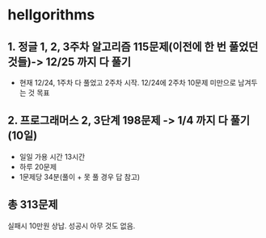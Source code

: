 # hellgorithms
## 1. 정글 1, 2, 3주차 알고리즘 115문제(이전에 한 번 풀었던 것들)-> 12/25 까지 다 풀기
- 현재 12/24, 1주차 다 풀었고 2주차 시작. 12/24에 2주차 10문제 미만으로 남겨두는 것 목표
  
## 2. 프로그래머스 2, 3단계 198문제 -> 1/4 까지 다 풀기(10일)
- 일일 가용 시간 13시간
- 하루 20문제
- 1문제당 34분(풀이 + 못 풀 경우 답 참고)

## 총 313문제

실패시 10만원 상납.
성공시 아무 것도 없음.
